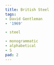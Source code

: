 ```yaml
---
title: British Steel
tags:
- David Gentleman
- '1969'

- steel

- monogrammatic
- alphabetical
- S
pad: 2
---
```



